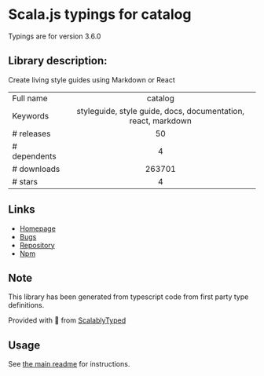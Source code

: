 
# Scala.js typings for catalog

Typings are for version 3.6.0

## Library description:
Create living style guides using Markdown or React

|                    |                 |
| ------------------ | :-------------: |
| Full name          | catalog |
| Keywords           | styleguide, style guide, docs, documentation, react, markdown |
| # releases         | 50 |
| # dependents       | 4 |
| # downloads        | 263701 |
| # stars            | 4 |

## Links
- [Homepage](https://www.catalog.style/)
- [Bugs](https://github.com/interactivethings/catalog/issues)
- [Repository](https://github.com/interactivethings/catalog)
- [Npm](https://www.npmjs.com/package/catalog)
    


## Note
This library has been generated from typescript code from first party type definitions.

Provided with :purple_heart: from [ScalablyTyped](https://github.com/oyvindberg/ScalablyTyped)

## Usage
See [the main readme](../../readme.md) for instructions.


